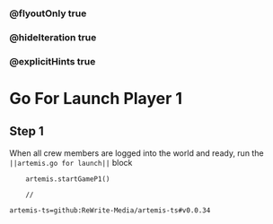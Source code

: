 ### @flyoutOnly true
### @hideIteration true
### @explicitHints true

# Go For Launch Player 1

## Step 1
When all crew members are logged into the world and ready, run the ``||artemis.go for launch||`` block

```ghost
    artemis.startGameP1()
```
```template
    //
```

```package
artemis-ts=github:ReWrite-Media/artemis-ts#v0.0.34
```